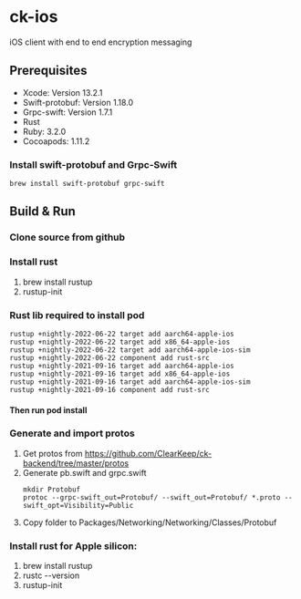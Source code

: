 # ck-ios
iOS client with end to end encryption messaging

## Prerequisites
* Xcode:  Version 13.2.1
* Swift-protobuf:  Version 1.18.0
* Grpc-swift: Version 1.7.1
* Rust
* Ruby: 3.2.0
* Cocoapods: 1.11.2

### Install swift-protobuf and Grpc-Swift
   ```brew install swift-protobuf grpc-swift```

## Build & Run
### Clone source from github

### Install rust
1. brew install rustup
2. rustup-init

### Rust lib required to install pod
```
rustup +nightly-2022-06-22 target add aarch64-apple-ios
rustup +nightly-2022-06-22 target add x86_64-apple-ios
rustup +nightly-2022-06-22 target add aarch64-apple-ios-sim
rustup +nightly-2022-06-22 component add rust-src
rustup +nightly-2021-09-16 target add aarch64-apple-ios
rustup +nightly-2021-09-16 target add x86_64-apple-ios
rustup +nightly-2021-09-16 target add aarch64-apple-ios-sim
rustup +nightly-2021-09-16 component add rust-src
```

#### Then run pod install

### Generate and import protos
1. Get protos from https://github.com/ClearKeep/ck-backend/tree/master/protos
2. Generate pb.swift and grpc.swift 
   ```
   mkdir Protobuf
   protoc --grpc-swift_out=Protobuf/ --swift_out=Protobuf/ *.proto --swift_opt=Visibility=Public
   ```
3. Copy folder to Packages/Networking/Networking/Classes/Protobuf

### Install rust for Apple silicon:
1. brew install rustup
2. rustc --version
3. rustup-init
